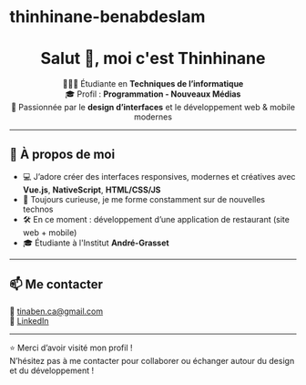 # thinhinane-benabdeslam<h1 align="center">Salut 👋, moi c'est Thinhinane</h1>

<p align="center">
👩🏼‍💻 Étudiante en <strong>Techniques de l’informatique</strong><br>
🎓 Profil : <strong>Programmation - Nouveaux Médias</strong><br>
🎨 Passionnée par le <strong>design d’interfaces</strong> et le développement web & mobile modernes
</p>

---

## 🚀 À propos de moi

- 💻 J’adore créer des interfaces responsives, modernes et créatives avec **Vue.js**, **NativeScript**, **HTML/CSS/JS**
- 🧠 Toujours curieuse, je me forme constamment sur de nouvelles technos
- 🛠 En ce moment : développement d’une application de restaurant (site web + mobile)
- 🎓 Étudiante à l'Institut **André-Grasset**

---

## 📫 Me contacter

📧 tinaben.ca@gmail.com  
💼 [LinkedIn](https://www.linkedin.com/in/thinhinane-benabdeslam-32970b249/)  

---

⭐️ Merci d’avoir visité mon profil !  
N’hésitez pas à me contacter pour collaborer ou échanger autour du design et du développement !
